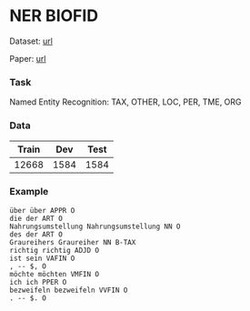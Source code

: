 # NER BIOFID

Dataset: [url](https://github.com/texttechnologylab/BIOfid)

Paper: [url](https://aclanthology.org/K19-1081.pdf)

### Task
Named Entity Recognition: TAX, OTHER, LOC, PER, TME, ORG

### Data

| Train | Dev  | Test  |
|-------|------|-------|
| 12668  | 1584 | 1584 |

### Example
```
über über APPR O
die der ART O
Nahrungsumstellung Nahrungsumstellung NN O
des der ART O
Graureihers Graureiher NN B-TAX
richtig richtig ADJD O
ist sein VAFIN O
, -- $, O
möchte möchten VMFIN O
ich ich PPER O
bezweifeln bezweifeln VVFIN O
. -- $. O
```

